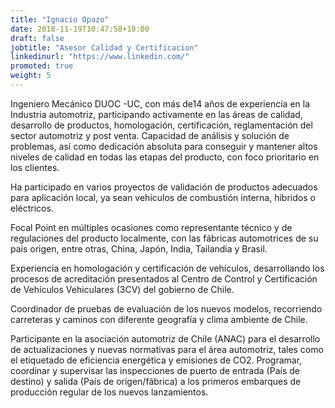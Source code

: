 ```yaml
---
title: "Ignacio Opazo"
date: 2018-11-19T10:47:58+10:00
draft: false
jobtitle: "Asesor Calidad y Certificacion"
linkedinurl: "https://www.linkedin.com/"
promoted: true
weight: 5
---
```


Ingeniero Mecánico DUOC -UC, con más de14 años de experiencia en la Industria automotriz, participando activamente en las áreas de calidad, desarrollo de productos, homologación, certificación, reglamentación del sector automotriz y post venta. Capacidad de análisis y solución de problemas, así como dedicación absoluta para conseguir y mantener altos niveles de calidad en todas las etapas del producto, con foco prioritario en los clientes.

Ha participado en varios proyectos de validación de productos adecuados para aplicación local, ya sean vehículos de combustión interna, híbridos o eléctricos.

Focal Point en múltiples ocasiones como representante técnico y de regulaciones del producto localmente, con las fábricas automotrices de su país origen, entre otras, China, Japón, India, Tailandia y Brasil.

Experiencia en homologación y certificación de vehículos, desarrollando los procesos de acreditación presentados al Centro de Control y Certificación de Vehículos Vehiculares (3CV) del gobierno de Chile.

Coordinador de pruebas de evaluación de los nuevos modelos, recorriendo carreteras y caminos con diferente geografía y clima ambiente de Chile.

Participante en la asociación automotriz de Chile (ANAC) para el desarrollo de actualizaciones y nuevas normativas para el área automotriz, tales como el etiquetado de eficiencia energética y emisiones de CO2. Programar, coordinar y supervisar las inspecciones de puerto de entrada (País de destino) y salida (País de origen/fábrica) a los primeros embarques de producción regular de los nuevos lanzamientos. 